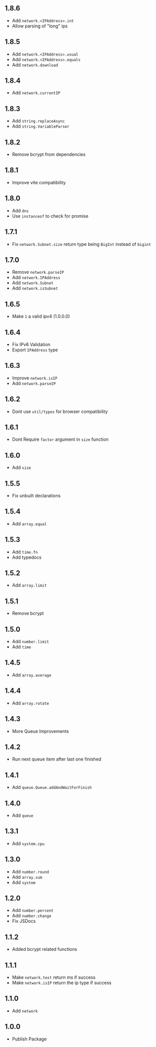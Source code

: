 ## 1.8.6

- Add `network.<IPAddress>.int`
- Allow parsing of "long" ips

## 1.8.5

- Add `network.<IPAddress>.usual`
- Add `network.<IPAddress>.equals`
- Add `network.download`

## 1.8.4

- Add `network.currentIP`

## 1.8.3

- Add `string.replaceAsync`
- Add `string.VariableParser`

## 1.8.2

- Remove bcrypt from dependencies

## 1.8.1

- Improve vite compatibility

## 1.8.0

- Add `dns`
- Use `instanceof` to check for promise

## 1.7.1

- Fix `network.Subnet.size` return type being `BigInt` instead of `bigint`

## 1.7.0

- Remove `network.parseIP`
- Add `network.IPAddress`
- Add `network.Subnet`
- Add `network.isSubnet`

## 1.6.5

- Make `1` a valid ipv4 (1.0.0.0)

## 1.6.4

- Fix IPv6 Validation
- Export `IPAddress` type

## 1.6.3

- Improve `network.isIP`
- Add `network.parseIP`

## 1.6.2

- Dont use `util/types` for browser compatibility

## 1.6.1

- Dont Require `factor` argument in `size` function

## 1.6.0

- Add `size`

## 1.5.5

- Fix unbuilt declarations

## 1.5.4

- Add `array.equal`

## 1.5.3

- Add `time.fn`
- Add typedocs

## 1.5.2

- Add `array.limit`

## 1.5.1

- Remove bcrypt

## 1.5.0

- Add `number.limit`
- Add `time`

## 1.4.5

- Add `array.average`

## 1.4.4

- Add `array.rotate`

## 1.4.3

- More Queue Improvements

## 1.4.2

- Run next queue item after last one finished

## 1.4.1

- Add `queue.Queue.addAndWaitForFinish`

## 1.4.0

- Add `queue`

## 1.3.1

- Add `system.cpu`

## 1.3.0

- Add `number.round`
- Add `array.sum`
- Add `system`

## 1.2.0

- Add `number.percent`
- Add `number.change`
- Fix JSDocs

## 1.1.2

- Added bcrypt related functions

## 1.1.1

- Make `network.test` return ms if success
- Make `network.isIP` return the ip type if success

## 1.1.0

- Add `network`

## 1.0.0

- Publish Package